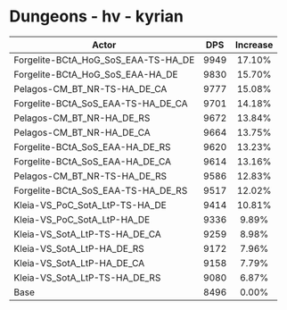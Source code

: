 # Dungeons - hv - kyrian
| Actor | DPS | Increase |
|---|:---:|:---:|
|Forgelite-BCtA_HoG_SoS_EAA-TS-HA_DE|9949|17.10%|
|Forgelite-BCtA_HoG_SoS_EAA-HA_DE|9830|15.70%|
|Pelagos-CM_BT_NR-TS-HA_DE_CA|9777|15.08%|
|Forgelite-BCtA_SoS_EAA-TS-HA_DE_CA|9701|14.18%|
|Pelagos-CM_BT_NR-HA_DE_RS|9672|13.84%|
|Pelagos-CM_BT_NR-HA_DE_CA|9664|13.75%|
|Forgelite-BCtA_SoS_EAA-HA_DE_RS|9620|13.23%|
|Forgelite-BCtA_SoS_EAA-HA_DE_CA|9614|13.16%|
|Pelagos-CM_BT_NR-TS-HA_DE_RS|9586|12.83%|
|Forgelite-BCtA_SoS_EAA-TS-HA_DE_RS|9517|12.02%|
|Kleia-VS_PoC_SotA_LtP-TS-HA_DE|9414|10.81%|
|Kleia-VS_PoC_SotA_LtP-HA_DE|9336|9.89%|
|Kleia-VS_SotA_LtP-TS-HA_DE_CA|9259|8.98%|
|Kleia-VS_SotA_LtP-HA_DE_RS|9172|7.96%|
|Kleia-VS_SotA_LtP-HA_DE_CA|9158|7.79%|
|Kleia-VS_SotA_LtP-TS-HA_DE_RS|9080|6.87%|
|Base|8496|0.00%|
